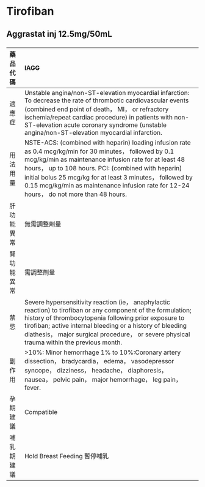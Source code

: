 # Tirofiban

## Aggrastat inj 12.5mg/50mL

##### 

| 藥品代碼   | IAGG                                                                                                                                                                                                                                                                                                                                                                            |
|:-----------|:--------------------------------------------------------------------------------------------------------------------------------------------------------------------------------------------------------------------------------------------------------------------------------------------------------------------------------------------------------------------------------|
| 適應症     | Unstable angina/non-ST-elevation myocardial infarction: To decrease the rate of thrombotic cardiovascular events (combined end point of death， MI， or refractory ischemia/repeat cardiac procedure) in patients with non-ST-elevation acute coronary syndrome (unstable angina/non-ST-elevation myocardial infarction.                                                        |
| 用法用量   | NSTE-ACS: (combined with heparin) loading infusion rate as 0.4 mcg/kg/min for 30 minutes， followed by 0.1 mcg/kg/min as maintenance infusion rate for at least 48 hours， up to 108 hours. PCI: (combined with heparin) initial bolus 25 mcg/kg for at least 3 minutes， followed by 0.15 mcg/kg/min as maintenance infusion rate for 12-24 hours， do not more than 48 hours. |
| 肝功能異常 | 無需調整劑量                                                                                                                                                                                                                                                                                                                                                                    |
| 腎功能異常 | 需調整劑量                                                                                                                                                                                                                                                                                                                                                                      |
| 禁忌       | Severe hypersensitivity reaction (ie， anaphylactic reaction) to tirofiban or any component of the formulation; history of thrombocytopenia following prior exposure to tirofiban; active internal bleeding or a history of bleeding diathesis， major surgical procedure， or severe physical trauma within the previous month.                                                |
| 副作用     | >10%: Minor hemorrhage 1% to 10%:Coronary artery dissection， bradycardia， edema， vasodepressor syncope， dizziness， headache， diaphoresis， nausea， pelvic pain， major hemorrhage， leg pain， fever.                                                                                                                                                                    |
| 孕期建議   | Compatible                                                                                                                                                                                                                                                                                                                                                                      |
| 哺乳期建議 | Hold Breast Feeding 暫停哺乳                                                                                                                                                                                                                                                                                                                                                    |

